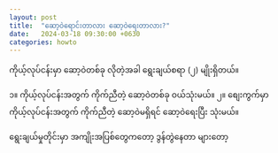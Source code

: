 ```yaml
---
layout: post
title:  "ဆော့ဝဲရောင်းတာလား ဆော့ဝဲရေးတာလား?"
date:   2024-03-18 09:30:00 +0630
categories: howto
---
```

ကိုယ့်လုပ်ငန်းမှာ ဆော့ဝဲတစ်ခု လိုတဲ့အခါ ရွေးချယ်စရာ (၂)​ မျိုးရှိတယ်။

၁။​ ကိုယ့်လုပ်ငန်းအတွက် ကိုက်ညီတဲ့ ဆော့ဝဲတစ်ခု ဝယ်သုံးမယ်။
၂။ စျေးကွက်မှာ ကိုယ့်လုပ်ငန်းအတွက် ကိုက်ညီတဲ့ ဆော့ဝဲမရှိရင် ဆော့ဝဲရေးပြီး သုံးမယ်။

ရွေးချယ်မှုတိုင်းမှာ အကျိုးအပြစ်တွေကတော့ ဒွန်တွဲနေတာ များတော့ 
